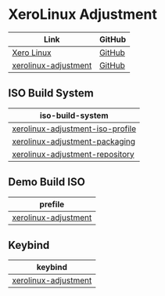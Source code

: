 

# XeroLinux Adjustment

| Link | GitHub |
| --- | --- |
| [Xero Linux](https://xerolinux.xyz/) | [GitHub](https://github.com/XeroLinux) |
| [xerolinux-adjustment](https://samwhelp.github.io/xerolinux-adjustment/) | [GitHub](https://github.com/samwhelp/xerolinux-adjustment) |


## ISO Build System

| iso-build-system |
| --- |
| [xerolinux-adjustment-iso-profile](https://github.com/samwhelp/xerolinux-adjustment/tree/main/project/xerolinux-adjustment-system/xerolinux-adjustment-iso-profile) |
| [xerolinux-adjustment-packaging](https://github.com/samwhelp/xerolinux-adjustment/tree/main/project/xerolinux-adjustment-system/xerolinux-adjustment-packaging) |
| [xerolinux-adjustment-repository](https://github.com/samwhelp/xerolinux-adjustment/tree/main/project/xerolinux-adjustment-system/xerolinux-adjustment-repository) |


## Demo Build ISO

| prefile |
| --- |
| [xerolinux-adjustment](https://github.com/samwhelp/xerolinux-adjustment/tree/main/project/xerolinux-adjustment-system/xerolinux-adjustment-iso-profile/recipe/demo/xerolinux-adjustment/build-from-prefile) |


## Keybind

| keybind |
| --- |
| [xerolinux-adjustment](https://samwhelp.github.io/xerolinux-adjustment/read/config/xerolinux-adjustment/keybind.html)
